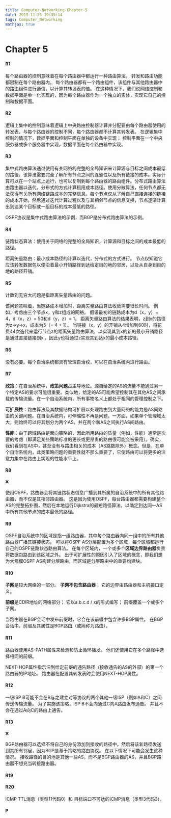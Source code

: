 ```yaml
---
title: Computer-Networking-Chapter-5
date: 2019-11-25 19:35:14
tags: Computer_Networking
mathjax: true
---
```


# Chapter 5

#### R1

每个路由器的控制意味着在每个路由器中都运行一种路由算法。 转发和路由功能都限制在每个路由器内。 每个路由器都有一个路由组件，该组件与其他路由器中的路由组件进行通信，以计算其转发表的值。 在这种情况下，我们说网络控制和数据平面是单一化实现的，因为每个路由器作为一个独立的实体，实现它自己的控制和数据平面。

#### R2

逻辑上集中的控制意味着逻辑上中央路由控制器计算并分配要由每个路由器使用的转发表，与每个路由器的控制不同，每个路由器都不计算其转发表。 在逻辑集中控制的情况下，数据平面和控制平面在单独的设备中实现； 控制平面在一个中央服务器或多个服务器中实现，数据平面在每个路由器中实现。

#### R3

集中式路由算法通过使用有关网络的完整的全局知识来计算源与目标之间成本最低的路径。该算法需要完全了解所有节点之间的连通性以及所有链接的成本。实际计算可以在一个站点上运行，也可以复制到每个路由器的路由组件。分布式路由算法由路由器以迭代，分布式的方式计算租用成本路径。使用分散算法，任何节点都无法获得有关所有网络链路成本的完整信息。每个节点仅从了解自己直接连接的链接的成本开始，然后通过迭代计算过程以及与其相邻节点的信息交换，节点逐渐计算出到达某个目标或一组目标的成本最低的路径。

OSPF协议是集中式路由算法的示例，而BGP是分布式路由算法的示例。

#### R4

链路状态算法：使用关于网络的完整的全局知识，计算源和目标之间的成本最低的路径。 

距离矢量路由：最小成本路径的计算以迭代，分布式的方式进行。 节点仅知道它应该转发数据包以便沿着最小开销路径到达给定目的地的邻居，以及从自身到目的地的路径开销。

#### R5

计数到无穷大问题是指距离矢量路由的问题。 

该问题意味着，当链路成本增加时，距离矢量路由算法收敛需要很长时间。 例如，考虑由三个节点x，y和z组成的网络。 假设最初的链路成本为d（x，y）= 4，d（x，z）= 50和d（y，z）= 1。 距离矢量路由算法的结果表明，z到x的路径为z→y→x，成本为5（= 4 + 1）。 当链接（x，y）的开销从4增加到60时，将花费44次迭代来运行节点z的距离矢量路由算法，以实现其到x的新的最小开销路径是通过直接链接到x ，因此y也将通过z实现其到达x的最小成本路径。

#### R6

没有必要。每个自治系统都具有管理自治权，可以在自治系统内进行路由。

#### R7

**政策**：在自治系统中，**政策问题**占主导地位。源自给定的AS的流量不能通过另一个特定AS的要求可能很重要。类似地，给定的AS可能希望控制其在其他AS之间承载的传输流量。在一个自治系统内，所有事物名义上都处于相同的管理控制之下。

**可扩展性**：路由算法及其数据结构可扩展以处理路由到大量网络的能力是AS间路由的关键问题。在自治系统内，可伸缩性不再是问题。一方面，如果单个管理域太大，则始终可以将其划分为两个AS，并在两个新AS之间执行AS间路由。

**性能**：由于跨域路由是面向策略的，因此所用路由的质量（例如，性能）通常是次要的考虑（即满足某些策略标准的更长或更昂贵的路由很可能会被采用）。确实，我们看到在AS中，甚至没有与路由相关的成本（AS跳数除外）概念。但是，在单个自治系统内，此类策略问题的重要性就不那么重要了，它使路由可以将更多的注意力集中在路由上实现的性能水平上。

#### R8

❌

使用OSPF，路由器会将其链路状态信息广播到其所属的自治系统中的所有其他路由器，而不仅是其相邻路由器。 这是因为使用OSPF，每台路由器都需要构建整个AS的完整拓扑图，然后在本地运行Dijkstra的最短路径算法，以确定到达同一AS中所有其他节点的成本最低的路径。

#### R9

OSPF自治系统中的区域是指一组路由器，其中每个路由器向同一组中的所有其他路由器广播其链接状态。 可以将OSPF AS分层配置为多个区域，每个区域都运行自己的OSPF链路状态路由算法。 在每个区域内，一个或多个**区域边界路由器**负责将数据包路由到该区域之外。 出于可扩展性的原因引入了区域的概念，即我们想为大规模OSPF AS构建分层路由，而区域是分层路由中的重要构建块。

#### R10

**子网**是较大网络的一部分。 **子网不包含路由器**； 它的边界由路由器和主机接口定义。 

**前缀**是CDIR地址的网络部分； 它以a.b.c.d / x的形式编写； 前缀覆盖一个或多个子网。 

当路由器在BGP会话中发布前缀时，它会在该前缀中包含许多BGP属性。 在BGP会话中，前缀及其属性是BGP路由（或简称为路由）。

#### R11

路由器使用AS-PATH属性来检测和防止循环播发。 他们还使用它在多个路径中选择相同的前缀。 

NEXT-HOP属性指示沿到给定前缀的通告路径（接收通告的AS的外部）的第一个路由器的IP地址。 路由器在配置其转发表时会使用NEXT-HOP属性。

#### R12

一级ISP B可能不会在B与之建立对等协议的两个其他一级ISP（例如A和C）之间传送传输流量。 为了实施该策略，ISP B不会向通过C向A路由发布通告。 并且不会在通过A向C的路由上通告。

#### R13

❌

BGP路由器可以选择不将自己的身份添加到接收的路径中，然后将该新路径发送到其所有邻居，因为BGP是基于策略的路由协议。 在以下情况下可能会发生这种情况。 接收路径的目的地是其他一些AS，而不是BGP路由器的AS，并且BGP路由器不想充当转接路由器。

#### R19

#### R20

ICMP TTL消息（类型11代码0）和 目标端口不可达的ICMP消息（类型3代码3）。

#### P


